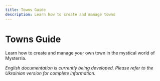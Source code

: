 ```yaml
---
title: Towns Guide
description: Learn how to create and manage towns
---
```


# Towns Guide

Learn how to create and manage your own town in the mystical world of Mysterria.

*English documentation is currently being developed. Please refer to the Ukrainian version for complete information.*